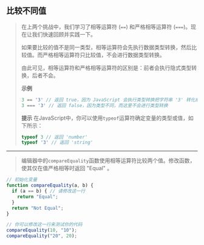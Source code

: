 ## 比较不同值

> 在上两个挑战中，我们学习了相等运算符 (`==`) 和严格相等运算符 (`===`)。现在让我们快速回顾并实践一下。
>
> 如果要比较的值不是同一类型，相等运算符会先执行数据类型转换，然后比较值。而严格相等运算符只比较值，不会进行数据类型转换。
>
> 由此可见，相等运算符和严格相等运算符的区别是：前者会执行隐式类型转换，后者不会。
>
> **示例**
>
> ```js
> 3 == '3' // 返回 true，因为 JavaScript 会执行类型转换把字符串 '3' 转化成数字
> 3 === '3' // 返回 false，因为类型不同，而这里不会进行类型转换
> ```
>
> **提示**
> 在JavaScript中，你可以使用`typeof`运算符确定变量的类型或值，如下所示：
>
> ```js
> typeof 3 // 返回 'number'
> typeof '3' // 返回 'string'
> ```

---

> 编辑器中的`compareEquality`函数使用相等运算符比较两个值。修改函数，使其仅在值严格相等时返回 "Equal" 。

```js
// 初始化变量
function compareEquality(a, b) {
  if (a == b) { // 请修改这一行
    return "Equal";
  }
  return "Not Equal";
}

// 你可以修改这一行来测试你的代码
compareEquality(10, "10");
compareEquality("20", 20);
```

